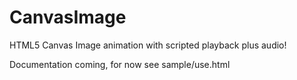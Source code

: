 CanvasImage
===========

HTML5 Canvas Image animation with scripted playback plus audio!

Documentation coming, for now see sample/use.html


